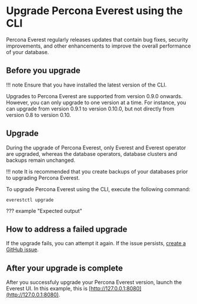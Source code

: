 # Upgrade Percona Everest using the CLI

Percona Everest regularly releases updates that contain bug fixes, security improvements, and other enhancements to improve the overall performance of your database.


## Before you upgrade

!!! note
     Ensure that you have installed the latest version of the CLI.

Upgrades to Percona Everest are supported from version 0.9.0 onwards. However, you can only upgrade to one version at a time. For instance, you can upgrade from version 0.9.1 to version 0.10.0, but not directly from version 0.8 to version 0.10.  

## Upgrade

During the upgrade of Percona Everest, only Everest and Everest operator are upgraded, whereas the database operators, database clusters and backups remain unchanged.

!!! note
    It is recommended that you create backups of your databases prior to upgrading Percona Everest.

To upgrade Percona Everest using the CLI, execute the following command:

    everestctl upgrade

??? example "Expected output"





## How to address a failed upgrade

If the upgrade fails, you can attempt it again. If the issue persists, [create a GitHub issue](https://docs.github.com/en/issues/tracking-your-work-with-issues/creating-an-issue#creating-an-issue-from-a-repository).


## After your upgrade is complete

After you successfuly upgrade your Percona Everest version, launch the Everest UI. In this example, this is [http://127.0.0.1:8080](http://127.0.0.1:8080).














